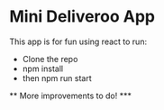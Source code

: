 # Mini Deliveroo App

This app is for fun using react to run:
- Clone the repo 
- npm install
- then npm run start


** More improvements to do! *** 
